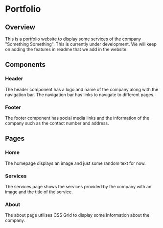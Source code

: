 # Portfolio

## Overview
This is a portfolio website to display some services of the company "Something Something". This is currently under development. We will keep on adding the features in readme that we add in the website.

## Components

### Header
The header component has a logo and name of the company along with the navigation bar. The navigation bar has links to navigate to different pages.

### Footer
The footer component has social media links and the information of the company such as the contact number and address.

## Pages

### Home
The homepage displays an image and just some random text for now.

### Services
The services page shows the services provided by the company with an image and the title of the service.

### About
The about page utilises CSS Grid to display some information about the company.